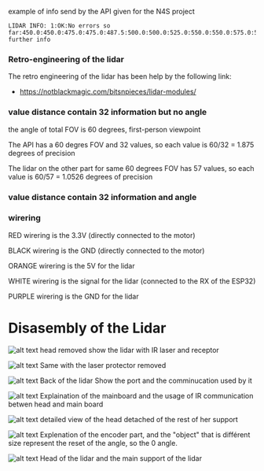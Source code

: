 
example of info send by the API given for the N4S project

```
LIDAR INFO: 1:OK:No errors so far:450.0:450.0:475.0:475.0:487.5:500.0:500.0:525.0:550.0:550.0:575.0:575.0:575.0:600.0:600.0:600.0:625.0:625.0:625.0:675.0:675.0:675.0:675.0:700.0:700.0:700.0:750.0:750.0:750.0:800.0:800.0:800.0:No further info
```

### Retro-engineering of the lidar
The retro engineering of the lidar has been help by the following link:
- https://notblackmagic.com/bitsnpieces/lidar-modules/

### value distance contain 32 information but no angle
the angle of total FOV is  60 degrees, first-person viewpoint

The API has a 60 degres FOV and 32 values, so each value is 60/32 = 1.875 degrees of precision

The lidar on the other part for same 60 degrees FOV has 57 values, so each value is 60/57 = 1.0526 degrees of precision

### value distance contain 32 information and angle


### wirering
RED wirering is the 3.3V (directly connected to the motor)

BLACK wirering is the GND (directly connected to the motor)

ORANGE wirering is the 5V for the lidar

WHITE wirering is the signal for the lidar (connected to the RX of the ESP32)

PURPLE wirering is the GND for the lidar


# Disasembly of the Lidar

![alt text](https://github.com/6im0n/Autonomous-car-lidar/blob/main/Lidar/schema/20240520_211520.jpg)
head removed show the lidar with IR laser and receptor

![alt text](https://github.com/6im0n/Autonomous-car-lidar/blob/main/Lidar/schema/20240520_211525.jpg)
Same with the laser protector removed

![alt text](https://github.com/6im0n/Autonomous-car-lidar/blob/main/Lidar/schema/20240520_211356.jpg)
Back of the lidar Show the port and the comminucation used by it

![alt text](https://github.com/6im0n/Autonomous-car-lidar/blob/main/Lidar/schema/20240520_211431.jpg)
Explaination of the mainboard and the usage of IR communication betwen head and main board

![alt text](https://github.com/6im0n/Autonomous-car-lidar/blob/main/Lidar/schema/20240520_211852.jpg)
detailed view of the head detached of the rest of her support


![alt text](https://github.com/6im0n/Autonomous-car-lidar/blob/main/Lidar/schema/20240520_212243.jpg)
Explenation of the encoder part, and the "object" that is différent size represent the reset of the angle, so the 0 angle.

![alt text](https://github.com/6im0n/Autonomous-car-lidar/blob/main/Lidar/schema/20240520_212322.jpg)
Head of the lidar and the main support of the lidar
